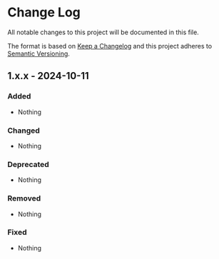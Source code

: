 # Change Log
All notable changes to this project will be documented in this file.

The format is based on [Keep a Changelog](https://keepachangelog.com) and this project adheres to [Semantic Versioning](https://semver.org).

## 1.x.x - 2024-10-11

### Added

- Nothing

### Changed

- Nothing

### Deprecated

- Nothing

### Removed

- Nothing

### Fixed

- Nothing
